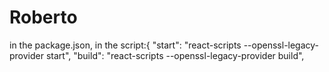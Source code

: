# Roberto

in the package.json, in the script:{
"start": "react-scripts --openssl-legacy-provider start",
"build": "react-scripts --openssl-legacy-provider build",
